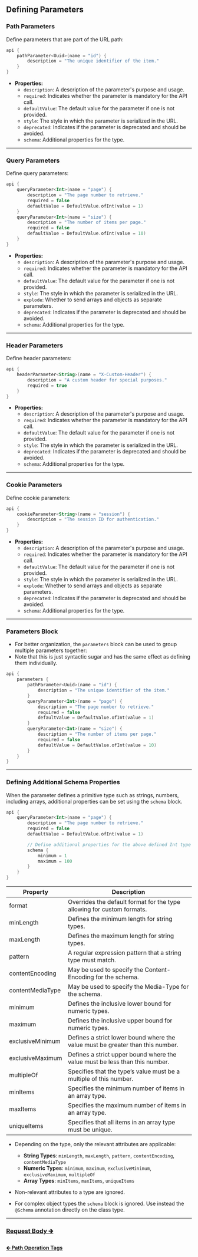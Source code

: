 ## Defining Parameters

### Path Parameters

Define parameters that are part of the URL path:

```kotlin
api {
    pathParameter<Uuid>(name = "id") {
        description = "The unique identifier of the item."
    }
}
```

- **Properties:**
  - `description`: A description of the parameter's purpose and usage.
  - `required`: Indicates whether the parameter is mandatory for the API call.
  - `defaultValue`: The default value for the parameter if one is not provided.
  - `style`: The style in which the parameter is serialized in the URL.
  - `deprecated`: Indicates if the parameter is deprecated and should be avoided.
  - `schema`: Additional properties for the type.

---

### Query Parameters

Define query parameters:

```kotlin
api {
    queryParameter<Int>(name = "page") {
        description = "The page number to retrieve."
        required = false
        defaultValue = DefaultValue.ofInt(value = 1)
    }
    queryParameter<Int>(name = "size") {
        description = "The number of items per page."
        required = false
        defaultValue = DefaultValue.ofInt(value = 10)
    }
}
```

- **Properties:**
  - `description`: A description of the parameter's purpose and usage.
  - `required`: Indicates whether the parameter is mandatory for the API call.
  - `defaultValue`: The default value for the parameter if one is not provided.
  - `style`: The style in which the parameter is serialized in the URL.
  - `explode`: Whether to send arrays and objects as separate parameters.
  - `deprecated`: Indicates if the parameter is deprecated and should be avoided.
  - `schema`: Additional properties for the type.

---

### Header Parameters

Define header parameters:

```kotlin
api {
    headerParameter<String>(name = "X-Custom-Header") {
        description = "A custom header for special purposes."
        required = true
    }
}
```

- **Properties:**
  - `description`: A description of the parameter's purpose and usage.
  - `required`: Indicates whether the parameter is mandatory for the API call.
  - `defaultValue`: The default value for the parameter if one is not provided.
  - `style`: The style in which the parameter is serialized in the URL.
  - `deprecated`: Indicates if the parameter is deprecated and should be avoided.
  - `schema`: Additional properties for the type.

---

### Cookie Parameters

Define cookie parameters:

```kotlin
api {
    cookieParameter<String>(name = "session") {
        description = "The session ID for authentication."
    }
}
```

- **Properties:**
  - `description`: A description of the parameter's purpose and usage.
  - `required`: Indicates whether the parameter is mandatory for the API call.
  - `defaultValue`: The default value for the parameter if one is not provided.
  - `style`: The style in which the parameter is serialized in the URL.
  - `explode`: Whether to send arrays and objects as separate parameters.
  - `deprecated`: Indicates if the parameter is deprecated and should be avoided.
  - `schema`: Additional properties for the type.

---

### Parameters Block

- For better organization, the `parameters` block can be used to group multiple parameters together:
- Note that this is just syntactic sugar and has the same effect as defining them individually.

```kotlin
api {
    parameters {
        pathParameter<Uuid>(name = "id") {
            description = "The unique identifier of the item."
        }
        queryParameter<Int>(name = "page") {
            description = "The page number to retrieve."
            required = false
            defaultValue = DefaultValue.ofInt(value = 1)
        }
        queryParameter<Int>(name = "size") {
            description = "The number of items per page."
            required = false
            defaultValue = DefaultValue.ofInt(value = 10)
        }
    }
}
```

---

### Defining Additional Schema Properties

When the parameter defines a primitive type such as strings, numbers, including arrays,
additional properties can be set using the `schema` block.

```kotlin
api {
    queryParameter<Int>(name = "page") {
        description = "The page number to retrieve."
        required = false
        defaultValue = DefaultValue.ofInt(value = 1)

        // Define additional properties for the above defined Int type
        schema {
            minimum = 1
            maximum = 100
        }
    }
}
```

| Property         | Description                                                                    |
|------------------|--------------------------------------------------------------------------------|
| format           | Overrides the default format for the type allowing for custom formats.         |
| minLength        | Defines the minimum length for string types.                                   |
| maxLength        | Defines the maximum length for string types.                                   |
| pattern          | A regular expression pattern that a string type must match.                    |
| contentEncoding  | May be used to specify the Content-Encoding for the schema.                    |
| contentMediaType | May be used to specify the Media-Type for the schema.                          |                                                                   |
| minimum          | Defines the inclusive lower bound for numeric types.                           |
| maximum          | Defines the inclusive upper bound for numeric types.                           |
| exclusiveMinimum | Defines a strict lower bound where the value must be greater than this number. |
| exclusiveMaximum | Defines a strict upper bound where the value must be less than this number.    |
| multipleOf       | Specifies that the type’s value must be a multiple of this number.             |
| minItems         | Specifies the minimum number of items in an array type.                        |
| maxItems         | Specifies the maximum number of items in an array type.                        |
| uniqueItems      | Specifies that all items in an array type must be unique.                      |

- Depending on the type, only the relevant attributes are applicable:
  - **String Types**: `minLength`, `maxLength`, `pattern`, `contentEncoding`, `contentMediaType`
  - **Numeric Types**: `minimum`, `maximum`, `exclusiveMinimum`, `exclusiveMaximum`, `multipleOf`
  - **Array Types**: `minItems`, `maxItems`, `uniqueItems`

- Non-relevant attributes to a type are ignored.

- For complex object types the `schema` block is ignored. Use instead the `@Schema` annotation directly on the class type.

---

### [Request Body 🡲](05-request-body.md)

#### [🡰 Path Operation Tags](03-tags.md)
